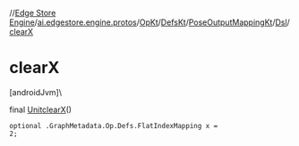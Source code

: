 //[Edge Store Engine](../../../../../../index.md)/[ai.edgestore.engine.protos](../../../../index.md)/[OpKt](../../../index.md)/[DefsKt](../../index.md)/[PoseOutputMappingKt](../index.md)/[Dsl](index.md)/[clearX](clear-x.md)

# clearX

[androidJvm]\

final [Unit](https://kotlinlang.org/api/latest/jvm/stdlib/kotlin/-unit/index.html)[clearX](clear-x.md)()

<code>optional .GraphMetadata.Op.Defs.FlatIndexMapping x = 2;</code>
